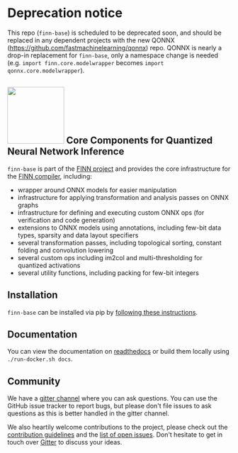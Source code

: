 # Deprecation notice
This repo (`finn-base`) is scheduled to be deprecated soon, and should be replaced in any dependent projects with the new QONNX (https://github.com/fastmachinelearning/qonnx) repo. QONNX is nearly a drop-in replacement for `finn-base`, only a namespace change is needed (e.g. `import finn.core.modelwrapper` becomes `import qonnx.core.modelwrapper`).

## <img src=https://raw.githubusercontent.com/Xilinx/finn/github-pages/docs/img/finn-logo.png width=128/> Core Components for Quantized Neural Network Inference

`finn-base` is part of the [FINN project](https://xilinx.github.io/finn/) and provides the core infrastructure for the [FINN compiler](https://github.com/Xilinx/finn/), including:

* wrapper around ONNX models for easier manipulation
* infrastructure for applying transformation and analysis passes on ONNX graphs
* infrastructure for defining and executing custom ONNX ops (for verification and code generation)
* extensions to ONNX models using annotations, including few-bit data types, sparsity and data layout specifiers
* several transformation passes, including topological sorting, constant folding and convolution lowering
* several custom ops including im2col and multi-thresholding for quantized activations
* several utility functions, including packing for few-bit integers

## Installation

`finn-base` can be installed via pip by [following these instructions](http://finn-base.readthedocs.io/).

## Documentation

You can view the documentation on [readthedocs](https://finn-base.readthedocs.io) or build them locally using `./run-docker.sh docs`.

## Community

We have a [gitter channel](https://gitter.im/xilinx-finn/community) where you can ask questions. You can use the GitHub issue tracker to report bugs, but please don't file issues to ask questions as this is better handled in the gitter channel.

We also heartily welcome contributions to the project, please check out the [contribution guidelines](CONTRIBUTING.md) and the [list of open issues](https://github.com/Xilinx/finn-base/issues). Don't hesitate to get in touch over [Gitter](https://gitter.im/xilinx-finn/community) to discuss your ideas.
